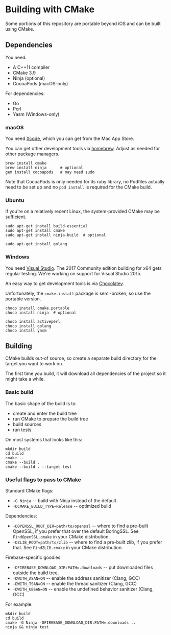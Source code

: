 # Building with CMake

Some portions of this repository are portable beyond iOS and can be built using
CMake.

## Dependencies

You need:

  * A C++11 compiler
  * CMake 3.9
  * Ninja (optional)
  * CocoaPods (macOS-only)

For dependencies:

  * Go
  * Perl
  * Yasm (Windows-only)


### macOS

You need [Xcode](https://developer.apple.com/xcode/), which you can get from
the Mac App Store.

You can get other development tools via [homebrew](https://brew.sh). Adjust as
needed for other package managers.

```
brew install cmake
brew install ninja      # optional
gem install cocoapods   # may need sudo
```

Note that CocoaPods is only needed for its ruby library, no Podfiles actually
need to be set up and no `pod install` is required for the CMake build.


### Ubuntu

If you're on a relatively recent Linux, the system-provided CMake may be
sufficient.

```
sudo apt-get install build-essential
sudo apt-get install cmake
sudo apt-get install ninja-build  # optional

sudo apt-get install golang
```

### Windows

You need [Visual Studio](https://visualstudio.microsoft.com/vs/). The 2017
Community edition building for x64 gets regular testing. We're working on
support for Visual Studio 2015.

An easy way to get development tools is via [Chocolatey](https://chocolatey.org/).

Unfortunately, the `cmake.install` package is semi-broken, so use the portable
version.

```
choco install cmake.portable
choco install ninja  # optional

choco install activeperl
choco install golang
choco install yasm
```

## Building

CMake builds out-of source, so create a separate build directory for the target
you want to work on.

The first time you build, it will download all dependencies of the project so
it might take a while.


### Basic build

The basic shape of the build is to:
  * create and enter the build tree
  * run CMake to prepare the build tree
  * build sources
  * run tests

On most systems that looks like this:

```
mkdir build
cd build
cmake ..
cmake --build .
cmake --build . --target test
```

### Useful flags to pass to CMake

Standard CMake flags:

  * `-G Ninja` -- build with Ninja instead of the default.
  * `-DCMAKE_BUILD_TYPE=Release` -- optimized build

Dependencies:

  * `-DOPENSSL_ROOT_DIR=path/to/openssl` -- where to find a pre-built OpenSSL,
    if you prefer that over the default BoringSSL. See `FindOpenSSL.cmake` in
    your CMake distribution.
  * `-DZLIB_ROOT=path/to/zlib` -- where to find a pre-built zlib, if you prefer
    that. See `FindZLIB.cmake` in your CMake distribution.

Firebase-specific goodies:

  * `-DFIREBASE_DOWNLOAD_DIR:PATH=.downloads` -- put downloaded files outside
    the build tree.
  * `-DWITH_ASAN=ON` -- enable the address sanitizer (Clang, GCC)
  * `-DWITH_TSAN=ON` -- enable the thread sanitizer (Clang, GCC)
  * `-DWITH_UBSAN=ON` -- enable the undefined behavior sanitizer (Clang, GCC)

For example:

```
mkdir build
cd build
cmake -G Ninja -DFIREBASE_DOWNLOAD_DIR:PATH=.downloads ..
ninja && ninja test
```
